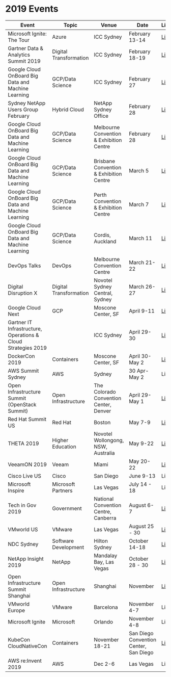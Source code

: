 # 2019 Events
Event | Topic | Venue | Date | Link
------------------|---|---|---|---
Microsoft Ignite: The Tour | Azure | ICC Sydney | February 13-14  | [Link](https://www.microsoft.com/en-au/ignite-the-tour/sydney)
| Gartner Data & Analytics Summit 2019 | Digital Transformation | ICC Sydney | February 18-19 | [Link](http://www.gartner.com/en/conferences/apac/data-analytics-australia) |
| Google Cloud OnBoard Big Data and Machine Learning | GCP/Data Science | ICC Sydney | February 27 | [Link](https://cloudplatformonline.com/2019-OnBoard-ANZ.html) |
| Sydney NetApp Users Group February | Hybrid Cloud | NetApp Sydney Office | February 28 | [Link](http://meetu.ps/e/GjJsS/1nCsp/a) |
| Google Cloud OnBoard Big Data and Machine Learning | GCP/Data Science | Melbourne Convention & Exhibition Centre | February 28 | [Link](https://cloudplatformonline.com/2019-OnBoard-ANZ.html) |
| Google Cloud OnBoard Big Data and Machine Learning | GCP/Data Science | Brisbane Convention & Exhibition Centre | March 5 | [Link](https://cloudplatformonline.com/2019-OnBoard-ANZ.html) |
| Google Cloud OnBoard Big Data and Machine Learning | GCP/Data Science | Perth Convention & Exhibition Centre | March 7 | [Link](https://cloudplatformonline.com/2019-OnBoard-ANZ.html) |
| Google Cloud OnBoard Big Data and Machine Learning | GCP/Data Science | Cordis, Auckland | March 11 | [Link](https://cloudplatformonline.com/2019-OnBoard-ANZ.html) |
| DevOps Talks | DevOps | Melbourne Convention Centre | March 21-22  | [Link](https://www.devopstalks.com/au/devops.html) |
| Digital Disruption X | Digital Transformation | Novotel Sydney Central, Sydney | March 26-27 | [Link](https://digitaldisruption.iqpc.com.au/) |
| Google Cloud Next | GCP | Moscone Center, SF | April 9-11 | [Link](https://cloud.withgoogle.com/next/sf) |
| Gartner IT Infrastructure, Operations & Cloud Strategies 2019 |  | ICC Sydney | April 29-30 | [Link](http://www.gartner.com/en/conferences/apac/infrastructure-operations-cloud-australia)
| DockerCon 2019 | Containers | Moscone Center, SF | April 30-May 2 | [Link](https://www.docker.com/dockercon/) |
| AWS Summit Sydney | AWS | Sydney | 30 Apr-May 2 | Link |
| Open Infrastructure Summit (OpenStack Summit) | Open Infrastructure | The Colorado Convention Center, Denver | April 29-May 1 | [Link](https://www.openstack.org/summit/denver-2019/) |
| Red Hat Summit US | Red Hat | Boston | May 7-9 | [Link](https://www.redhat.com/en/summit/2019) |
| THETA 2019 | Higher Education | Novotel Wollongong, NSW, Australia | May 9-22 | [Link](https://theta.edu.au/) |
| VeeamON 2019 | Veeam | Miami | May 20-22 | [Link](https://www.veeam.com/veeamon) |
| Cisco Live US | Cisco | San Diego | June 9-13 | Link |
| Microsoft Inspire | Microsoft Partners | Las Vegas | July 14 - 18 | Link | 
| Tech in Gov 2019 | Government | National Convention Centre, Canberra | August 6-7 | [Link](https://www.terrapinn.com/conference/technology-in-government/index.stm) 
| VMworld US | VMware | Las Vegas | August 25 - 30 | [Link](https://www.vmworld.com/en/us/index.html) |
| NDC Sydney | Software Development | Hilton Sydney | October 14-18 | [Link](https://ndcsydney.com/) |
| NetApp Insight 2019 | NetApp | Mandalay Bay, Las Vegas | October 28 - 30 | [Link](https://insight.netapp.com/) |
| Open Infrastructure Summit Shanghai | Open Infrastructure | Shanghai | November | [Link](https://www.openstack.org/summit/shanghai-2019) |
| VMworld Europe | VMware | Barcelona | November 4-7 | Link |
| Microsoft Ignite | Microsoft | Orlando | November 4-8 | Link|
| KubeCon CloudNativeCon | Containers | November 18-21 | San Diego Convention Center, San Diego | [Link](https://events.linuxfoundation.org/events/kubecon-cloudnativecon-north-america-2019/) |
| AWS re:Invent 2019 | AWS | Dec 2-6 | Las Vegas | Link |